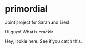 # primordial

Joint project for Sarah and Liesl

Hi guys! What is crackin.

Hey, lookie here.  See if you catch this.
